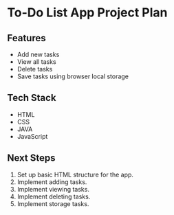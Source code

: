 # To-Do List App Project Plan

## Features

- Add new tasks
- View all tasks
- Delete tasks
- Save tasks using browser local storage

## Tech Stack

- HTML
- CSS
- JAVA
- JavaScript

## Next Steps

1. Set up basic HTML structure for the app.
2. Implement adding tasks.
3. Implement viewing tasks.
4. Implement deleting tasks.
5. Implement storage tasks.
